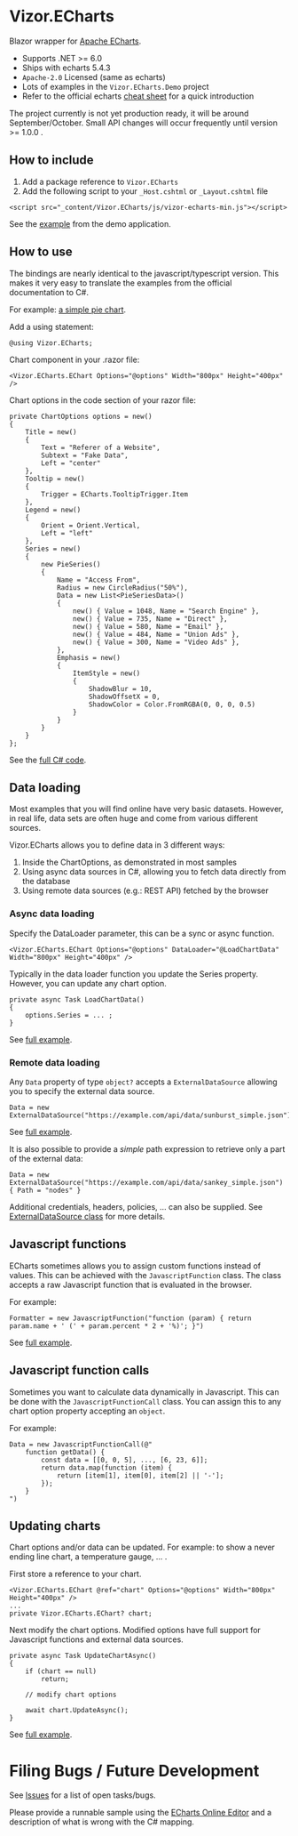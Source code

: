 # Vizor.ECharts

Blazor wrapper for [Apache ECharts](https://echarts.apache.org/en/index.html).

 - Supports .NET >= 6.0
 - Ships with echarts 5.4.3
 - `Apache-2.0` Licensed (same as echarts)
 - Lots of examples in the `Vizor.ECharts.Demo` project
 - Refer to the official echarts [cheat sheet](https://echarts.apache.org/en/cheat-sheet.html) for a quick introduction
 
The project currently is not yet production ready, it will be around September/October.
Small API changes will occur frequently until version >= 1.0.0 .
 
## How to include

1. Add a package reference to `Vizor.ECharts`
2. Add the following script to your `_Host.cshtml` or `_Layout.cshtml` file
```
<script src="_content/Vizor.ECharts/js/vizor-echarts-min.js"></script>
```
See the [example](https://github.com/datahint-eu/vizor-echarts/blob/main/src/Vizor.ECharts.Demo/Pages/_Host.cshtml) from the demo application.

## How to use

The bindings are nearly identical to the javascript/typescript version.
This makes it very easy to translate the examples from the official documentation to C#.

For example: [a simple pie chart](https://echarts.apache.org/examples/en/editor.html?c=pie-simple).

Add a using statement:
```
@using Vizor.ECharts;
```

Chart component in your .razor file:
```
<Vizor.ECharts.EChart Options="@options" Width="800px" Height="400px" />
```

Chart options in the code section of your razor file:
```
private ChartOptions options = new()
{
	Title = new()
	{
		Text = "Referer of a Website",
		Subtext = "Fake Data",
		Left = "center"
	},
	Tooltip = new()
	{
		Trigger = ECharts.TooltipTrigger.Item
	},
	Legend = new()
	{
		Orient = Orient.Vertical,
		Left = "left"
	},
	Series = new()
	{
		new PieSeries()
		{
			Name = "Access From",
			Radius = new CircleRadius("50%"),
			Data = new List<PieSeriesData>()
			{
				new() { Value = 1048, Name = "Search Engine" },
				new() { Value = 735, Name = "Direct" },
				new() { Value = 580, Name = "Email" },
				new() { Value = 484, Name = "Union Ads" },
				new() { Value = 300, Name = "Video Ads" },
			},
			Emphasis = new()
			{
				ItemStyle = new()
				{
					ShadowBlur = 10,
					ShadowOffsetX = 0,
					ShadowColor = Color.FromRGBA(0, 0, 0, 0.5)
				}
			}
		}
	}
};
```

See the [full C# code](https://github.com/datahint-eu/vizor-echarts/blob/main/src/Vizor.ECharts.Samples/Areas/Pie/SimplePieChart.razor).

## Data loading

Most examples that you will find online have very basic datasets.
However, in real life, data sets are often huge and come from various different sources.

Vizor.ECharts allows you to define data in 3 different ways:
1. Inside the ChartOptions, as demonstrated in most samples
2. Using async data sources in C#, allowing you to fetch data directly from the database
3. Using remote data sources (e.g.: REST API) fetched by the browser

### Async data loading

Specify the DataLoader parameter, this can be a sync or async function.
```
<Vizor.ECharts.EChart Options="@options" DataLoader="@LoadChartData" Width="800px" Height="400px" />
```

Typically in the data loader function you update the Series property. However, you can update any chart option.
```
private async Task LoadChartData()
{
	options.Series = ... ;
}
```

See [full example](https://github.com/datahint-eu/vizor-echarts/blob/main/src/Vizor.ECharts.Samples/Areas/Misc/DataLoaderSampleChart.razor).

### Remote data loading

Any `Data` property of type `object?` accepts a `ExternalDataSource` allowing you to specify the external data source.

```
Data = new ExternalDataSource("https://example.com/api/data/sunburst_simple.json")
```
See [full example](https://github.com/datahint-eu/vizor-echarts/blob/main/src/Vizor.ECharts.Samples/Areas/Sunburst/SimpleSunburstChart.razor).

It is also possible to provide a *simple* path expression to retrieve only a part of the external data:
```
Data = new ExternalDataSource("https://example.com/api/data/sankey_simple.json") { Path = "nodes" }
```

Additional credentials, headers, policies, ... can also be supplied.
See [ExternalDataSource class](https://github.com/datahint-eu/vizor-echarts/blob/main/src/Vizor.ECharts/Types/ExternalDataSource.cs) for more details.


## Javascript functions

ECharts sometimes allows you to assign custom functions instead of values.
This can be achieved with the `JavascriptFunction` class.
The class accepts a raw Javascript function that is evaluated in the browser.

For example:
```
Formatter = new JavascriptFunction("function (param) { return param.name + ' (' + param.percent * 2 + '%)'; }")
```

See [full example](https://github.com/datahint-eu/vizor-echarts/blob/main/src/Vizor.ECharts.Samples/Areas/Pie/HalfDoughnutChart.razor).

## Javascript function calls

Sometimes you want to calculate data dynamically in Javascript.
This can be done with the `JavascriptFunctionCall` class.
You can assign this to any chart option property accepting an `object`.

For example:
```
Data = new JavascriptFunctionCall(@"
	function getData() {
		const data = [[0, 0, 5], ..., [6, 23, 6]];
		return data.map(function (item) {
			return [item[1], item[0], item[2] || '-'];
		});
	}
")
```

## Updating charts

Chart options and/or data can be updated. For example: to show a never ending line chart, a temperature gauge, ... .

First store a reference to your chart.
```
<Vizor.ECharts.EChart @ref="chart" Options="@options" Width="800px" Height="400px" />
...
private Vizor.ECharts.EChart? chart;
```

Next modify the chart options.
Modified options have full support for Javascript functions and external data sources.
```
private async Task UpdateChartAsync()
{
	if (chart == null)
		return;

	// modify chart options
	
	await chart.UpdateAsync();
}
```

See [full example](https://github.com/datahint-eu/vizor-echarts/blob/main/src/Vizor.ECharts.Samples/Areas/Gauge/TempGaugeChart.razor).


# Filing Bugs / Future Development

See [Issues](https://github.com/datahint-eu/vizor-echarts/issues) for a list of open tasks/bugs.

Please provide a runnable sample using the [ECharts Online Editor](https://echarts.apache.org/examples/en/editor.html) and a description of what is wrong with the C# mapping.